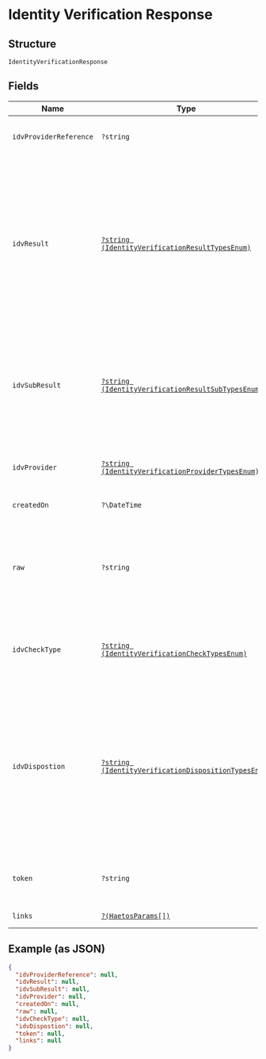 
# Identity Verification Response

## Structure

`IdentityVerificationResponse`

## Fields

| Name | Type | Tags | Description | Getter | Setter |
|  --- | --- | --- | --- | --- | --- |
| `idvProviderReference` | `?string` | Optional | IDV provider unique ID for the IDV check performed | getIdvProviderReference(): ?string | setIdvProviderReference(?string idvProviderReference): void |
| `idvResult` | [`?string (IdentityVerificationResultTypesEnum)`](../../doc/models/identity-verification-result-types-enum.md) | Optional | In combination with the <i>Disposition</i> type, the <i>Result</i> type provides the results of an IDV check. A <i>Dispositioned</i> result of <i>FINAL PASS</i> represents a passing check, whereas a <i>TRANSIENT FAIL</i> is still being processed but has failed at least one phase of the check. Until the disposition is <i>FINAL</i>, a result has not been determined. | getIdvResult(): ?string | setIdvResult(?string idvResult): void |
| `idvSubResult` | [`?string (IdentityVerificationResultSubTypesEnum)`](../../doc/models/identity-verification-result-sub-types-enum.md) | Optional | If used by a provider, sub-results that give additional insight into the results, including whether they result was <i>Soft</i> or <i>Hard</i>. <i>Soft</i> results may have additional recourse that can be leveraged to validate a user’s identity. | getIdvSubResult(): ?string | setIdvSubResult(?string idvSubResult): void |
| `idvProvider` | [`?string (IdentityVerificationProviderTypesEnum)`](../../doc/models/identity-verification-provider-types-enum.md) | Optional | Provider types of verification that can be used for performing identity checks | getIdvProvider(): ?string | setIdvProvider(?string idvProvider): void |
| `createdOn` | `?\DateTime` | Optional | Time at which the object was created. | getCreatedOn(): ?\DateTime | setCreatedOn(?\DateTime createdOn): void |
| `raw` | `?string` | Optional | Contains the raw (unprocessed) output from the IDV provider. Format of the raw output can vary widely and is not documented. *For reference/debugging only | getRaw(): ?string | setRaw(?string raw): void |
| `idvCheckType` | [`?string (IdentityVerificationCheckTypesEnum)`](../../doc/models/identity-verification-check-types-enum.md) | Optional | Types of verification used for performing identity checks (<i>documentary</i>, <i>non-documentary</i>, <i>OFAC</i>, etc.) | getIdvCheckType(): ?string | setIdvCheckType(?string idvCheckType): void |
| `idvDispostion` | [`?string (IdentityVerificationDispositionTypesEnum)`](../../doc/models/identity-verification-disposition-types-enum.md) | Optional | In combination with the <i>Disposition</i> type, the <i>Result</i> type provides the results of an IDV check. A <i>Dispositioned</i> result of <i>FINAL PASS</i> represents a passing check, whereas a <i>TRANSIENT FAIL</i> is still being processed but has failed at least one phase of the check. Until the disposition is <i>FINAL</i>, a result has not been determined. | getIdvDispostion(): ?string | setIdvDispostion(?string idvDispostion): void |
| `token` | `?string` | Optional | Token representing the resource, prefixed with <i>user-</i>, <i>dest-</i>, <i>xfer-</i>, <i>acct-</i>, <i>pmnt-</i>, or <i>docu-</i>. | getToken(): ?string | setToken(?string token): void |
| `links` | [`?(HaetosParams[])`](../../doc/models/haetos-params.md) | Optional | - | getLinks(): ?array | setLinks(?array links): void |

## Example (as JSON)

```json
{
  "idvProviderReference": null,
  "idvResult": null,
  "idvSubResult": null,
  "idvProvider": null,
  "createdOn": null,
  "raw": null,
  "idvCheckType": null,
  "idvDispostion": null,
  "token": null,
  "links": null
}
```


